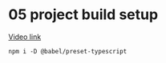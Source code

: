# 05 project build setup

[Video link](https://www.egghead.io/lessons/egghead-05-project-build-setup?pl=refactoring-react-components-to-typescript-9b045938)

<TimeStamp start="00:35" end="00:40">

`npm i -D @babel/preset-typescript`

</TimeStamp>
